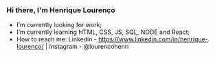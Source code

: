 ### Hi there, I'm Henrique Lourenço

- I’m currently looking for work;
- I’m currently learning HTML, CSS, JS, SQL, NODE and React;
- How to reach me:
  Linkedin - https://www.linkedin.com/in/henrique-lourenco/ | Instagram - @lourencohenri
